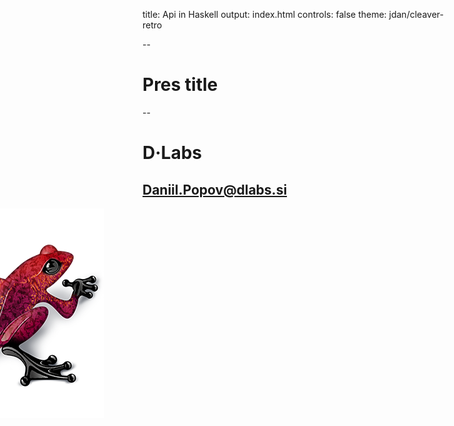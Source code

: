 title: Api in Haskell
output: index.html
controls: false
theme: jdan/cleaver-retro

--

# Pres title

--

# D·Labs
## Daniil.Popov@dlabs.si

<img src="static/dlabs.png" style="position:absolute;left: 0;">


